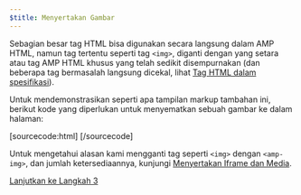 ```yaml
---
$title: Menyertakan Gambar
---
```


Sebagian besar tag HTML bisa digunakan secara langsung dalam AMP HTML, namun tag tertentu seperti tag `<img>`, diganti dengan yang setara atau tag AMP HTML khusus yang telah sedikit disempurnakan (dan beberapa tag bermasalah langsung dicekal, lihat [Tag HTML dalam spesifikasi](/id/docs/reference/spec.html)).

Untuk mendemonstrasikan seperti apa tampilan markup tambahan ini, berikut kode yang diperlukan untuk menyematkan sebuah gambar ke dalam halaman:

[sourcecode:html]
<amp-img src="welcome.jpg" alt="Welcome" height="400" width="800"></amp-img>
[/sourcecode]

Untuk mengetahui alasan kami mengganti tag seperti `<img>` dengan `<amp-img>`, dan jumlah ketersediaannya, kunjungi [Menyertakan Iframe dan Media](/id/docs/guides/author-develop/amp_replacements.html).

<a class="go-button button" href="/id/docs/tutorials/create/presentation_layout.html">Lanjutkan ke Langkah 3</a>
